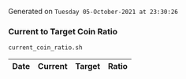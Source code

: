 Generated on `Tuesday 05-October-2021 at 23:30:26`

### Current to Target Coin Ratio
`current_coin_ratio.sh`

Date|Current|Target|Ratio
---|---|---|---
